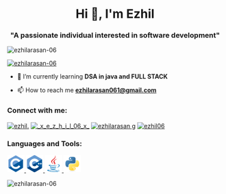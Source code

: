 <h1 align="center">Hi 👋, I'm Ezhil</h1>
<h3 align="center">"A passionate individual interested in software development"</h3>

<p align="left"> <img src="https://komarev.com/ghpvc/?username=ezhilarasan-06&label=Profile%20views&color=0e75b6&style=flat" alt="ezhilarasan-06" /> </p>

<p align="left"> <a href="https://github.com/ryo-ma/github-profile-trophy"><img src="https://github-profile-trophy.vercel.app/?username=ezhilarasan-06" alt="ezhilarasan-06" /></a> </p>

- 🌱 I’m currently learning **DSA in java and FULL STACK**

- 📫 How to reach me **ezhilarasan061@gmail.com**

<h3 align="left">Connect with me:</h3>
<p align="left">
<a href="https://linkedin.com/in/ezhil." target="blank"><img align="center" src="https://raw.githubusercontent.com/rahuldkjain/github-profile-readme-generator/master/src/images/icons/Social/linked-in-alt.svg" alt="ezhil." height="30" width="40" /></a>
<a href="https://instagram.com/_x_e_z_h_i_l_06_x_" target="blank"><img align="center" src="https://raw.githubusercontent.com/rahuldkjain/github-profile-readme-generator/master/src/images/icons/Social/instagram.svg" alt="_x_e_z_h_i_l_06_x_" height="30" width="40" /></a>
<a href="https://www.hackerrank.com/ezhilarasan g" target="blank"><img align="center" src="https://raw.githubusercontent.com/rahuldkjain/github-profile-readme-generator/master/src/images/icons/Social/hackerrank.svg" alt="ezhilarasan g" height="30" width="40" /></a>
<a href="https://www.leetcode.com/ezhil06" target="blank"><img align="center" src="https://raw.githubusercontent.com/rahuldkjain/github-profile-readme-generator/master/src/images/icons/Social/leet-code.svg" alt="ezhil06" height="30" width="40" /></a>
</p>

<h3 align="left">Languages and Tools:</h3>
<p align="left"> <a href="https://www.cprogramming.com/" target="_blank" rel="noreferrer"> <img src="https://raw.githubusercontent.com/devicons/devicon/master/icons/c/c-original.svg" alt="c" width="40" height="40"/> </a> <a href="https://www.w3schools.com/cpp/" target="_blank" rel="noreferrer"> <img src="https://raw.githubusercontent.com/devicons/devicon/master/icons/cplusplus/cplusplus-original.svg" alt="cplusplus" width="40" height="40"/> </a> <a href="https://www.java.com" target="_blank" rel="noreferrer"> <img src="https://raw.githubusercontent.com/devicons/devicon/master/icons/java/java-original.svg" alt="java" width="40" height="40"/> </a> <a href="https://www.python.org" target="_blank" rel="noreferrer"> <img src="https://raw.githubusercontent.com/devicons/devicon/master/icons/python/python-original.svg" alt="python" width="40" height="40"/> </a> </p>

<p><img align="center" src="https://github-readme-streak-stats.herokuapp.com/?user=ezhilarasan-06&" alt="ezhilarasan-06" /></p>


<!---
Ezhilarasan-06/Ezhilarasan-06 is a ✨ special ✨ repository because its `README.md` (this file) appears on your GitHub profile.
You can click the Preview link to take a look at your changes.
--->
